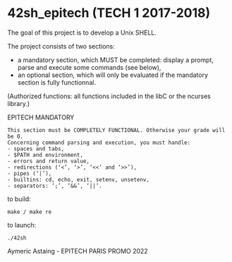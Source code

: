 # 42sh_epitech (TECH 1 2017-2018)

The goal of this project is to develop a Unix SHELL.

The project consists of two sections:
- a mandatory section, which MUST be completed: display a prompt, parse and execute some commands (see below),
- an optional section, which will only be evaluated if the mandatory section is fully functionnal.

(Authorized functions: all functions included in the libC or the ncurses library.)

EPITECH MANDATORY
    
    This section must be COMPLETELY FUNCTIONAL. Otherwise your grade will be 0.
    Concerning command parsing and execution, you must handle:
    - spaces and tabs,
    - $PATH and environment,
    - errors and return value,
    - redirections (‘<’, ‘>’, ‘<<’ and ‘>>’),
    - pipes (‘|’),
    - builtins: cd, echo, exit, setenv, unsetenv,
    - separators: ‘;’, ‘&&’, ‘||’.

to build:
    
    make / make re
      
to launch:

    ./42sh

Aymeric Astaing - EPITECH PARIS PROMO 2022
